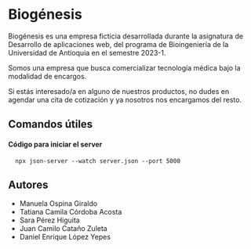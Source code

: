 
# Biogénesis

Biogénesis es una empresa ficticia desarrollada durante la asignatura de Desarrollo de aplicaciones web, del programa de Bioingeniería de la Universidad de Antioquia en el semestre 2023-1.

Somos una empresa que busca comercializar tecnología médica bajo la modalidad de encargos.

Si estás interesado/a en alguno de nuestros productos, no dudes en agendar una cita de cotización y ya nosotros nos encargamos del resto.

## Comandos útiles

#### Código para iniciar el server

```
  npx json-server --watch server.json --port 5000
```

## Autores

- Manuela Ospina Giraldo
- Tatiana Camila Córdoba Acosta
- Sara Pérez Higuita
- Juan Camilo Cataño Zuleta
- Daniel Enrique López Yepes

